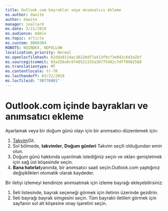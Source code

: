 ```yaml
---
title: Outlook.com bayraklar veya anımsatıcı ekleme
ms.author: daeite
author: daeite
manager: joallard
ms.date: 3/21/2019
ms.audience: Admin
ms.topic: article
ms.custom: 9000304
ROBOTS: NOINDEX, NOFOLLOW
localization_priority: Normal
ms.openlocfilehash: 62dda911dac38220df7a413f9cf3e042c643a2bf
ms.sourcegitcommit: 03a156a9c9740521155a30775492c7dff0982588
ms.translationtype: MT
ms.contentlocale: tr-TR
ms.lasthandoff: 03/22/2019
ms.locfileid: "30776801"
---
```

# <a name="adding-flags-and-reminders-in-outlookcom"></a>Outlook.com içinde bayrakları ve anımsatıcı ekleme

Ayarlamak veya bir doğum günü olayı için bir anımsatıcı düzenlemek için:

1. [Takvim](https://outlook.live.com/calendar/)Git.
1. Sol bölmede, **takvimler**, **Doğum günleri** Takvim seçili olduğundan emin olun.
1. Doğum günü hakkında uyarılmak istediğiniz seçin ve okları genişletmek için sağ üst köşesinde seçin.
1. **Bana hatırlat**yanında, bir anımsatıcı saati seçin.Outlook.com yaptığınız değişiklikleri otomatik olarak kaydeder.

Bir iletiyi izlemeyi kendinize anımsatmak için izleme bayrağı ekleyebilirsiniz:

1. İleti listesinde, bayrak seçeneği görmek için iletinin üzerinde gezdirin.
1. İleti bayrağı bayrak simgesini seçin. Tüm bayraklı iletileri görmek için sayfanın sol alt köşesine onay işaretini seçin.